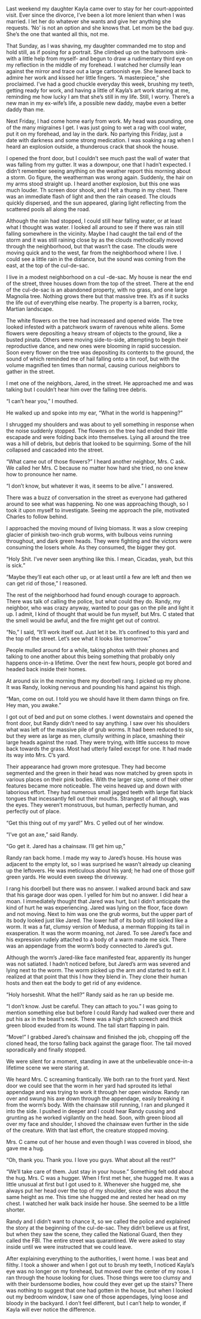 Last weekend my daughter Kayla came over to stay for her court-appointed visit. Ever since the divorce, I’ve been a lot more lenient than when I was married. I let her do whatever she wants and give her anything she requests. ‘No’ is not an option and she knows that. Let mom be the bad guy. She’s the one that wanted all this, not me. 

That Sunday, as I was shaving, my daughter commanded me to stop and hold still, as if posing for a portrait. She climbed up on the bathroom sink- with a little help from myself- and begun to draw a rudimentary third eye on my reflection in the middle of my forehead. I watched her clumsily lean against the mirror and trace out a large cartoonish eye. She leaned back to admire her work and kissed her little fingers. “A masterpiece,” she proclaimed. I’ve had a good chuckle everyday this week, brushing my teeth, getting ready for work, and having a little of Kayla’s art work staring at me, reminding me how lucky I am that she’s still in my life. Still, I worry. There’s a new man in my ex-wife’s life, a possible new daddy, maybe even a better daddy than me. 

Next Friday, I had come home early from work. My head was pounding, one of the many migraines I get. I was just going to wet a rag with cool water, put it on my forehead, and lay in the dark. No partying this Friday, just a date with darkness and some strong medication. I was soaking a rag when I heard an explosion outside, a thunderous crack that shook the house. 

I opened the front door, but I couldn’t see much past the wall of water that was falling from my gutter. It was a downpour, one that I hadn’t expected. I didn’t remember seeing anything on the weather report this morning about a storm. Go figure, the weatherman was wrong again. Suddenly, the hair on my arms stood straight up. I heard another explosion, but this one was much louder. Th screen door shook, and I felt a thump in my chest. There was an immediate flash of light and then the rain ceased. The clouds quickly dispersed, and the sun appeared, glaring light reflecting from the scattered pools all along the road. 

Although the rain had stopped, I could still hear falling water, or at least what I thought was water. I looked all around to see if there was rain still falling somewhere in the vicinity. Maybe I had caught the tail end of the storm and it was still raining close by as the clouds methodically moved through the neighborhood, but that wasn’t the case. The clouds were moving quick and to the west, far from the neighborhood where I live. I could see a little rain in the distance, but the sound was coming from the east, at the top of the cul-de-sac.

I live in a modest neighborhood on a cul -de-sac. My house is near the end of the street, three houses down from the top of the street. There at the end of the cul-de-sac is an abandoned property, with no grass, and one large Magnolia tree. Nothing grows there but that massive tree. It’s as if it sucks the life out of everything else nearby. The property is a barren, rocky, Martian landscape. 

The white flowers on the tree had increased and opened wide. The tree looked infested with a patchwork swarm of ravenous white aliens. Some flowers were depositing a heavy stream of objects to the ground, like a busted pinata. Others were moving side-to-side, attempting to begin their reproductive dance, and new ones were blooming in rapid succession. Soon every flower on the tree was depositing its contents to the ground, the sound of which reminded me of hail falling onto a tin roof, but with the volume magnified ten times than normal, causing curious neighbors to gather in the street. 

I met one of the neighbors, Jared, in the street. He approached me and was talking but I couldn’t hear him over the falling tree debris.

“I can’t hear you,” I mouthed. 

He walked up and spoke into my ear, “What in the world is happening?”

I shrugged my shoulders and was about to yell something in response when the noise suddenly stopped. The flowers on the tree had ended their little escapade and were folding back into themselves. Lying all around the tree was a hill of debris, but debris that looked to be squirming. Some of the hill collapsed and cascaded into the street. 

“What came out of those flowers?” I heard another neighbor, Mrs. C ask. We called her Mrs. C because no matter how hard she tried, no one knew how to pronounce her name.

“I don’t know, but whatever it was, it seems to be alive.” I answered. 

There was a buzz of conversation in the street as everyone had gathered around to see what was happening. No one was approaching though, so I took it upon myself to investigate. Seeing me approach the pile, motivated Charles to follow behind. 

I approached the moving mound of living biomass. It was a slow creeping glacier of pinkish two-inch grub worms, with bulbous veins running throughout, and dark green heads. They were fighting and the victors were consuming the losers whole. As they consumed, the bigger they got. 

“Holy Shit. I’ve never seen anything like this. I mean, Cicadas, yeah, but this is sick.”

“Maybe they’ll eat each other up, or at least until a few are left and then we can get rid of those,” I reasoned. 

The rest of the neighborhood had found enough courage to approach. There was talk of calling the police, but what could they do. Randy, my neighbor, who was crazy anyway, wanted to pour gas on the pile and light it up. I admit, I kind of thought that would be fun myself, but Mrs. C stated that the smell would be awful, and the fire might get out of control. 

“No,” I said, “It’ll work itself out. Just let it be. It’s confined to this yard and the top of the street. Let’s see what it looks like tomorrow.”

People mulled around for a while, taking photos with their phones and talking to one another about this being something that probably only happens once-in-a lifetime. Over the next few hours, people got bored and headed back inside their homes. 

At around six in the morning there my doorbell rang. I picked up my phone. It was Randy, looking nervous and pounding his hand against his thigh.

 “Man, come on out. I told you we should have lit them damn things on fire. Hey man, you awake.”

I got out of bed and put on some clothes. I went downstairs and opened the front door, but Randy didn’t need to say anything. I saw over his shoulders what was left of the massive pile of grub worms. It had been reduced to six, but they were as large as men, clumsily writhing in place, smashing their large heads against the road. They were trying, with little success to move back towards the grass. Most had utterly failed except for one. It had made its way into Mrs. C’s yard. 

Their appearance had grown more grotesque. They had become segmented and the green in their head was now matched by green spots in various places on their pink bodies. With the larger size, some of their other features became more noticeable. The veins heaved up and down with laborious effort. They had numerous small jagged teeth with large flat black tongues that incessantly fell out their mouths. Strangest of all though, was the eyes. They weren’t monstruous, but human, perfectly human, and perfectly out of place. 

“Get this thing out of my yard!” Mrs. C yelled out of her window.

“I’ve got an axe,” said Randy. 

“Go get it. Jared has a chainsaw. I’ll get him up,”

Randy ran back home. I made my way to Jared’s house. His house was adjacent to the empty lot, so I was surprised he wasn’t already up cleaning up the leftovers. He was meticulous about his yard; he had one of those golf green yards. He would even sweep the driveway. 

I rang his doorbell but there was no answer. I walked around back and saw that his garage door was open. I yelled for him but no answer. I did hear a moan. I immediately thought that Jared was hurt, but I didn’t anticipate the kind of hurt he was experiencing. Jared was lying on the floor, face down and not moving. Next to him was one the grub worms, but the upper part of its body looked just like Jared. The lower half of its body still looked like a worm. It was a fat, clumsy version of Medusa, a merman flopping its tail in exasperation. It was the worm moaning, not Jared. To see Jared’s face and his expression rudely attached to a body of a warm made me sick. There was an appendage from the worm’s body connected to Jared’s gut. 

Although the worm’s Jared-like face manifested fear, apparently its hunger was not satiated. I hadn’t noticed before, but Jared’s arm was severed and lying next to the worm. The worm picked up the arm and started to eat it. I realized at that point that this I how they blend in. They clone their human hosts and then eat the body to get rid of any evidence. 

“Holy horseshit. What the hell?” Randy said as he ran up beside me. 

“I don’t know. Just be careful. They can attach to you.” I was going to mention something else but before I could Randy had walked over there and put his ax in the beast’s neck. There was a high pitch screech and thick green blood exuded from its wound. The tail start flapping in pain. 

“Move!” I grabbed Jared’s chainsaw and finished the job, chopping off the cloned head, the torso falling back against the garage floor. The tail moved sporadically and finally stopped. 

We were silent for a moment, standing in awe at the unbelievable once-in-a lifetime scene we were staring at. 

We heard Mrs. C screaming frantically. We both ran to the front yard. Next door we could see that the worm in her yard had sprouted its lethal appendage and was trying to work it through her open window. Randy ran over and swung his axe down through the appendage, easily breaking it from the worm’s body. With the chainsaw still running, I ran and plunged it into the side. I pushed in deeper and I could hear Randy cussing and grunting as he worked vigilantly on the head. Soon, with green blood all over my face and shoulder, I shoved the chainsaw even further in the side of the creature. With that last effort, the creature stopped moving. 

Mrs. C came out of her house and even though I was covered in blood, she gave me a hug.   
“Oh, thank you. Thank you. I love you guys. What about all the rest?”

“We’ll take care of them. Just stay in your house.” Something felt odd about the hug. Mrs. C was a hugger. When I first met her, she hugged me. It was a little unusual at first but I got used to it. Whenever she hugged me, she always put her head over the top of my shoulder, since she was about the same height as me. This time she hugged me and rested her head on my chest. I watched her walk back inside her house. She seemed to be a little shorter. 

Randy and I didn’t want to chance it, so we called the police and explained the story at the beginning of the cul-de-sac. They didn’t believe us at first, but when they saw the scene, they called the National Guard, then they called the FBI. The entire street was quarantined. We were asked to stay inside until we were instructed that we could leave. 

After explaining everything to the authorities, I went home. I was beat and filthy. I took a shower and when I got out to brush my teeth, I noticed Kayla’s eye was no longer on my forehead, but moved over the center of my nose. I ran through the house looking for clues. Those things were too clumsy and with their burdensome bodies, how could they ever get up the stairs? There was nothing to suggest that one had gotten in the house, but when I looked out my bedroom window, I saw one of those appendages, lying loose and bloody in the backyard. I don’t feel different, but I can’t help to wonder, if Kayla will ever notice the difference.